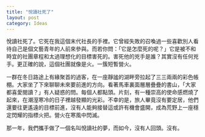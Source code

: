 ```yaml
---
title: "悅讀社死了"
layout: post
category: Ideas
---
```


悅讀社死了。它死在我這個末代社長的手裡。它曾經失敗的召喚過一些喜歡別人看待自己是個文藝青年的人前來參與。而若你問：「它是怎麼死的呢？」它是被不和時宜的社團章程和太過理想化的目標害死的。害死他的兇手是誰？其實沒有任何兇手。更正確的說，這個社團就像是火。一簇短暫營火。

一群在冬日路途上有緣聚首的過客，在一座靜謐的湖畔旁拉起了三三兩兩的彩色帳棚。大家坐了下來聊聊未來要前進的方向。看著馬車裏面層層疊疊的書山，「大家都喜愛閱讀？」有人疑惑的問。每個人都點頭。片刻，有一種崇高的使命感燃燒了起來，在潮溼寒冷的日子裡越發顯的光彩。不幸的是，旅人畢竟沒有要定居，他們還要往更遙遠的目標前進，沒有人能夠接替這或許有機會盛開，成為荒野上一座穩定閃耀的指標火把。營火在寒風中閃滅。

那一年，我們攜手做了一個名叫悅讀社的夢，而如今，沒有人回頭。沒有。
